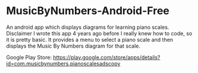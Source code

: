 # MusicByNumbers-Android-Free
An android app which displays diagrams for learning piano scales.
Disclaimer I wrote this app 4 years ago before I really knew how to code, so it is pretty basic.
It provides a menu to select a piano scale and then displays the Music By Numbers diagram for that scale.

Google Play Store: https://play.google.com/store/apps/details?id=com.musicbynumbers.pianoscalesadscopy

